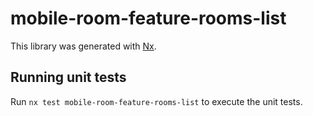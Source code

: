 # mobile-room-feature-rooms-list

This library was generated with [Nx](https://nx.dev).

## Running unit tests

Run `nx test mobile-room-feature-rooms-list` to execute the unit tests.
